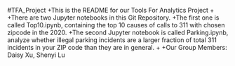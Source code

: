#TFA_Project
+This is the README for our Tools For Analytics Project
+
+There are two Jupyter notebooks in this Git Repository. 
+The first one is called Top10.ipynb, containing the top 10 causes of calls to 311 with chosen zipcode in the 2020. 
+The second Jupyter notebook is called Parking.ipynb, analyze whether illegal parking incidents are a larger fraction of total 311 incidents in your ZIP code than they are in general.
+
+Our Group Members: Daisy Xu, Shenyi Lu
